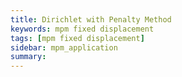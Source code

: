 ```yaml
---
title: Dirichlet with Penalty Method
keywords: mpm fixed displacement
tags: [mpm fixed displacement]
sidebar: mpm_application
summary: 
---
```

